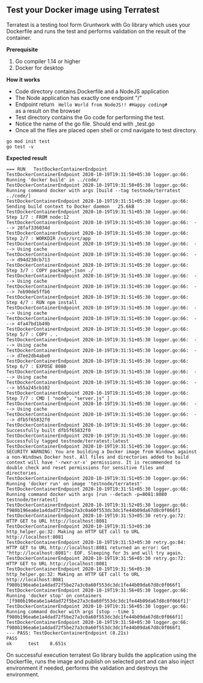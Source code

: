 ## Test your Docker image using Terratest
<p> Terratest is a testing tool form Gruntwork with Go library which uses your Dockerfile and runs the test and performs validation on the result of the container.</p>

<b>Prerequisite</b>

1. Go compiler 1.14 or higher
2. Docker for desktop

<b>How it works</b>

* Code directory contains Dockerfile and a NodeJS application
* The Node application has exactly one endpoint "/"
* Endpoint return <code> Hello World from NodeJS!! #Happy coding# </code> as a result on the browser
* Test directory contains the Go code for performing the test.
* Notice the name of the go file. Should end with _test.go
* Once all the files are placed open shell or cmd navigate to test directory.
```
go mod init test
go test -v
```
<b>Expected result</b>

```
=== RUN   TestDockerContainerEndpoint
TestDockerContainerEndpoint 2020-10-19T19:31:50+05:30 logger.go:66: Running 'docker build' in ../code/
TestDockerContainerEndpoint 2020-10-19T19:31:50+05:30 logger.go:66: Running command docker with args [build --tag testnode/terratest ../code/]
TestDockerContainerEndpoint 2020-10-19T19:31:51+05:30 logger.go:66: Sending build context to Docker daemon   25.6kB
TestDockerContainerEndpoint 2020-10-19T19:31:51+05:30 logger.go:66: Step 1/7 : FROM node:12
TestDockerContainerEndpoint 2020-10-19T19:31:51+05:30 logger.go:66:  ---> 28faf336034d
TestDockerContainerEndpoint 2020-10-19T19:31:51+05:30 logger.go:66: Step 2/7 : WORKDIR /usr/src/app
TestDockerContainerEndpoint 2020-10-19T19:31:51+05:30 logger.go:66:  ---> Using cache
TestDockerContainerEndpoint 2020-10-19T19:31:51+05:30 logger.go:66:  ---> d94d230cb713
TestDockerContainerEndpoint 2020-10-19T19:31:51+05:30 logger.go:66: Step 3/7 : COPY package*.json ./
TestDockerContainerEndpoint 2020-10-19T19:31:51+05:30 logger.go:66:  ---> Using cache
TestDockerContainerEndpoint 2020-10-19T19:31:51+05:30 logger.go:66:  ---> 7eb90de5ffb6
TestDockerContainerEndpoint 2020-10-19T19:31:51+05:30 logger.go:66: Step 4/7 : RUN npm install
TestDockerContainerEndpoint 2020-10-19T19:31:51+05:30 logger.go:66:  ---> Using cache
TestDockerContainerEndpoint 2020-10-19T19:31:51+05:30 logger.go:66:  ---> 4fa47bd1b49b
TestDockerContainerEndpoint 2020-10-19T19:31:51+05:30 logger.go:66: Step 5/7 : COPY . .
TestDockerContainerEndpoint 2020-10-19T19:31:51+05:30 logger.go:66:  ---> Using cache
TestDockerContainerEndpoint 2020-10-19T19:31:51+05:30 logger.go:66:  ---> d7ee2db4abe0
TestDockerContainerEndpoint 2020-10-19T19:31:51+05:30 logger.go:66: Step 6/7 : EXPOSE 8080
TestDockerContainerEndpoint 2020-10-19T19:31:51+05:30 logger.go:66:  ---> Using cache
TestDockerContainerEndpoint 2020-10-19T19:31:51+05:30 logger.go:66:  ---> b55a245cb102
TestDockerContainerEndpoint 2020-10-19T19:31:51+05:30 logger.go:66: Step 7/7 : CMD [ "node", "server.js" ]
TestDockerContainerEndpoint 2020-10-19T19:31:51+05:30 logger.go:66:  ---> Using cache
TestDockerContainerEndpoint 2020-10-19T19:31:51+05:30 logger.go:66:  ---> dfb5f65832f0
TestDockerContainerEndpoint 2020-10-19T19:31:51+05:30 logger.go:66: Successfully built dfb5f65832f0
TestDockerContainerEndpoint 2020-10-19T19:31:51+05:30 logger.go:66: Successfully tagged testnode/terratest:latest
TestDockerContainerEndpoint 2020-10-19T19:31:51+05:30 logger.go:66: SECURITY WARNING: You are building a Docker image from Windows against a non-Windows Docker host. All files and directories added to build context will have '-rwxr-xr-x' permissions. It is recommended to double check and reset permissions for sensitive files and directories.
TestDockerContainerEndpoint 2020-10-19T19:31:51+05:30 logger.go:66: Running 'docker run' on image 'testnode/terratest'
TestDockerContainerEndpoint 2020-10-19T19:31:51+05:30 logger.go:66: Running command docker with args [run --detach -p=8081:8080 testnode/terratest]
TestDockerContainerEndpoint 2020-10-19T19:31:52+05:30 logger.go:66: f980b196ea6e1a4dad72f5be27a3c0a60f553dc3dc1fe44b09da67d8c0f066f1
TestDockerContainerEndpoint 2020-10-19T19:31:53+05:30 retry.go:72: HTTP GET to URL http://localhost:8081
TestDockerContainerEndpoint 2020-10-19T19:31:53+05:30 http_helper.go:32: Making an HTTP GET call to URL http://localhost:8081
TestDockerContainerEndpoint 2020-10-19T19:31:53+05:30 retry.go:84: HTTP GET to URL http://localhost:8081 returned an error: Get "http://localhost:8081": EOF. Sleeping for 3s and will try again.
TestDockerContainerEndpoint 2020-10-19T19:31:56+05:30 retry.go:72: HTTP GET to URL http://localhost:8081
TestDockerContainerEndpoint 2020-10-19T19:31:56+05:30 http_helper.go:32: Making an HTTP GET call to URL http://localhost:8081
f980b196ea6e1a4dad72f5be27a3c0a60f553dc3dc1fe44b09da67d8c0f066f1
TestDockerContainerEndpoint 2020-10-19T19:31:56+05:30 logger.go:66: Running 'docker stop' on containers '[f980b196ea6e1a4dad72f5be27a3c0a60f553dc3dc1fe44b09da67d8c0f066f1]'
TestDockerContainerEndpoint 2020-10-19T19:31:56+05:30 logger.go:66: Running command docker with args [stop --time 1 f980b196ea6e1a4dad72f5be27a3c0a60f553dc3dc1fe44b09da67d8c0f066f1]
TestDockerContainerEndpoint 2020-10-19T19:31:58+05:30 logger.go:66: f980b196ea6e1a4dad72f5be27a3c0a60f553dc3dc1fe44b09da67d8c0f066f1
--- PASS: TestDockerContainerEndpoint (8.21s)
PASS
ok      test    8.651s
```

<p>On successful execution terratest Go library builds the application using the Dockerfile,  runs the image and publish on selected port and can also inject environment if needed, performs the validation and destroys the environment.</p>